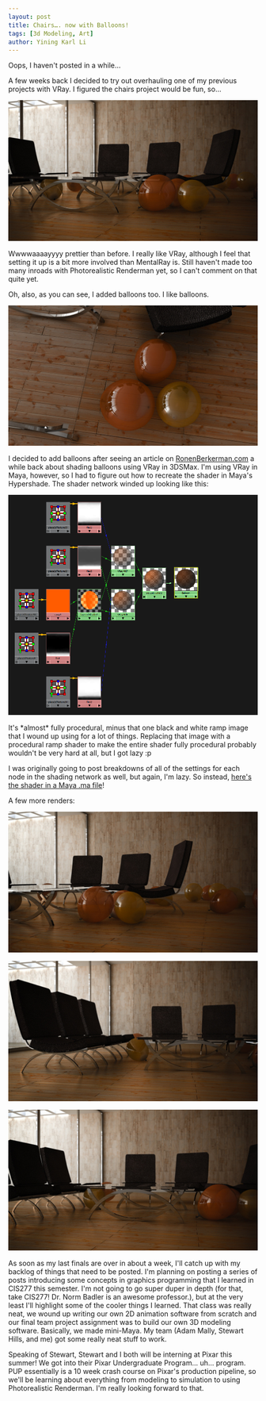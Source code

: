 ```yaml
---
layout: post
title: Chairs…. now with Balloons!
tags: [3d Modeling, Art]
author: Yining Karl Li
---
```


Oops, I haven't posted in a while...

A few weeks back I decided to try out overhauling one of my previous projects with VRay. I figured the chairs project would be fun, so...

[![](/content/images/2011/Apr/shot3.jpg)](/content/images/2011/Apr/shot3.jpg)

Wwwwaaaayyyy prettier than before. I really like VRay, although I feel that setting it up is a bit more involved than MentalRay is. Still haven't made too many inroads with Photorealistic Renderman yet, so I can't comment on that quite yet.

Oh, also, as you can see, I added balloons too. I like balloons.

[![](/content/images/2011/Apr/shot0.jpg)](/content/images/2011/Apr/shot0.jpg)

I decided to add balloons after seeing an article on [RonenBerkerman.com](http://www.ronenbekerman.com/) a while back about shading balloons using VRay in 3DSMax. I'm using VRay in Maya, however, so I had to figure out how to recreate the shader in Maya's Hypershade. The shader network winded up looking like this:

[![](/content/images/2011/Apr/balloonshadernetwork.png)](/content/images/2011/Apr/balloonshadernetwork.png)

It's \*almost\* fully procedural, minus that one black and white ramp image that I wound up using for a lot of things. Replacing that image with a procedural ramp shader to make the entire shader fully procedural probably wouldn't be very hard at all, but I got lazy :p

I was originally going to post breakdowns of all of the settings for each node in the shading network as well, but again, I'm lazy. So instead, [here's the shader in a Maya .ma file](http://www.yiningkarlli.com/files/BalloonShader.zip)!

A few more renders:

[![](/content/images/2011/Apr/shot1.jpg)](/content/images/2011/Apr/shot1.jpg)

[![](/content/images/2011/Apr/shot2.jpg)](/content/images/2011/Apr/shot2.jpg)

[![](/content/images/2011/Apr/shot4.jpg)](/content/images/2011/Apr/shot4.jpg)

As soon as my last finals are over in about a week, I'll catch up with my backlog of things that need to be posted. I'm planning on posting a series of posts introducing some concepts in graphics programming that I learned in CIS277 this semester. I'm not going to go super duper in depth (for that, take CIS277! Dr. Norm Badler is an awesome professor.), but at the very least I'll highlight some of the cooler things I learned. That class was really neat, we wound up writing our own 2D animation software from scratch and our final team project assignment was to build our own 3D modeling software. Basically, we made mini-Maya. My team (Adam Mally, Stewart Hills, and me) got some really neat stuff to work. 

Speaking of Stewart, Stewart and I both will be interning at Pixar this summer! We got into their Pixar Undergraduate Program... uh... program. PUP essentially is a 10 week crash course on Pixar's production pipeline, so we'll be learning about everything from modeling to simulation to using Photorealistic Renderman. I'm really looking forward to that.
